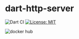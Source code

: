 # dart-http-server

![Dart CI](https://github.com/hapoon/dart-http-server/workflows/Dart%20CI/badge.svg?branch=master)
[![License: MIT](https://img.shields.io/badge/License-MIT-yellow.svg)](https://opensource.org/licenses/MIT)

![docker hub](https://dockeri.co/image/hapoon/dart-http-server)